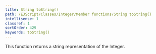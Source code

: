 ```yaml
---
title: String toString()
path: /EJScript/Classes/Integer/Member functions/String toString()
intellisense: 1
classref: 1
sortOrder: 429
keywords: toString()
---
```


This function returns a string representation of the Integer.


